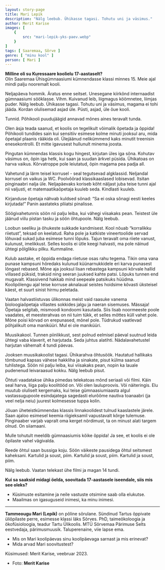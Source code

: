 ```yaml
---
layout: story-page
title: Mari Lepik
description: "Nälg leebub. Ühikasse tagasi. Tohutu uni ja väsimus."
author: Merit Karise
images: [
    {
        src: "mari-lepik-yks-paev.webp"
    }
]
tags: [ Saaremaa, Sõrve ]
genre: [ "minu kool" ]
person: [ Mari ]
---
```


<!-- # {{$doc.title}} -->

**Milline oli su Kuressaare koolielu 17-aastaselt?** \
Olin Saaremaa Ühisgümnaasiumi kümnendasse klassi minnes 15. Meie ajal mindi palju nooremalt kooli.

Neljapäeva hommik. Äratus enne seitset. Unesegane kiirkõnd internaadist gümnaasiumi sööklasse. Vihm. Kuivanud leib, liigmagus köömnetee, liimjas puder. Nälg leebub. Ühikasse tagasi. Tohutu uni ja väsimus, magama ei tohi jääda. Kordan olulisemad asjad üle. Püsti, asjad, üle õue kooli. 

Tunnid. Põhikooli puudujäägid annavad mõnes aines teravalt tunda. 

Olen äsja teada saanud, et koolis on tegelikult võimalik õpetada ja õppida! Põhikooli tundides sain kui sensitiiv esimese kolme minuti jooksul aru, mida õpetajal plaanis rääkida oli. Ülejäänud nelikümmend kaks minutit treenisin enesekontrolli. Et mitte igavusest hullunult minema joosta. 

Pingutan kümnendas klassis kogu hingest, kirjutan üles iga sõna. Kohutav väsimus on, õpin iga hetk, kui saan ja suudan ärkvel püsida. Ühikatoas on harva vaikus. Kõrvatroppe pole leiutatud, õpin magama pea padja all. 

Vahetund ja lärm teisel korrusel - seal tegutsevad algklassid. Neljandal korrusel on vaikus ja WC. Poolvõõrad klassikaaslased lobisevad. Itsitan pinginaabri nalja üle. Neljapäevaks koriseb kõht näljast juba teise tunni ajal nii valjusti, et matemaatikaõpetaja kuuleb seda. Kindlasti kuuleb. 

Kirjanduse õpetaja nähvab kuldsed sõnad: “Sa ei oska sõnagi eesti keeles kirjutada!” Panin aastateks pliiatsi pinalisse.

Söögivahetunnis söön nii palju leiba, kui vähegi viisakaks pean. Teistest üle jäänud viilu pistan tasku ja söön õhtupoole. Nälg leebub.

Loobun seeliku ja õhukeste sukkade kandmisest. Kool nõuab “korralikku riietust”, teksad on keelatud. Raha pole ja katkiste vineertoolide servad lõhuvad sukad juba esimese tunni lõpuks. Tajun teravalt oma riiete vanust, kulunust, imelikkust. Selles koolis ei ütle keegi halvasti, ma pole näinud ühtegi põlglikku pilku. Kummaline.

Kulub aastake, et õppida endaga riietuse osas rahu tegema. Tikin oma vana punase kampsuni hõredaks kulunud küünarnukkidele eri karva punasest lõngast rebased. Mõne aja jooksul lisan rebastega kampsuni kõrvale hallid villased püksid, traksid ning seeran juuksed kahte patsi. Lõpuks tunnen end mugavalt. Klassivend hakkab mind seepeale patsikuks hüüdma. Koolipõlengu ajal teise korruse aknalaual seistes hoidsime kõvasti üksteisel käest, et suurt sinist hirmu peletada.

Vaatan halvastiistuvas ülikonnas meist vaid raasuke vanema bioloogiaõpetaja villastes sokkides jalgu ja naeran sisemuses. Mässaja! Õpetaja selgitab, mismoodi kondoomi kasutada. Siis lisab noormeeste poole vaadates, et meesterahvas on nii tuim tükk, et selles mõttes küll vahet pole. Mõne poisi kõrvad on erepunased, mõnel pole. Tüdrukud vaatlevad põhjalikult oma maniküüri. Mul ei ole maniküüri. 

Muusikakool. Tunnen piinlikkust, sest polnud eelmisel päeval suutnud leida ühtegi vaba klaverit, et harjutada. Seda juhtus alatihti. Nädalavahetustel harjutan vähemalt 4 tundi päevas.

Jooksen muusikakoolist tagasi. Ühikarahva õhtusöök. Hautatud hallikaks tõmbunud kapsas vähese hakkliha ja sinakate, pisut külma saanud tuhlistega. Söön nii palju leiba, kui viisakaks pean, nopin ka lauale pudenenud leivaraasud kokku. Nälg leebub pisut.

Õhtuti vaadatakse ühika pimedas telekatoas mõnd seriaali või filmi. Käin seal harva, liiga palju koolitööd on. Või olen lauluproovis. Või näiteringis. Elu muutub oluliselt kergemaks, kui teise gümnaasiumiaasta algul vastassugupoole esindajatega sagedasti elurõõme nautiva toanaabri (ja veel nelja neiu) juurest kolmesesse tuppa kolin. 

Jõuan üheteistkümnendas klassis linnakoolidest tulnud kaaslastele järele. Saan ajaloo esimesel keemia riigieksamil vapustavalt kõrge tulemuse. Pinginaaber varjab vapralt oma kerget nördimust, ta on minust alati targem olnud. On siiamaani. 

Mulle tohutult meeldib gümnaasiumis kõike õppida! Ja see, et koolis ei ole õpilaste vahel vägivalda. 

Reede õhtul saan bussiga koju. Söön väikeste pausidega õhtul seitsmest kaheksani. Kartulid ja soust, piim. Kartulid ja soust, piim. Kartulid ja soust, piim. 

Nälg leebub. Vaatan telekast ühe filmi ja magan 14 tundi. 

**Kui sa saaksid midagi öelda, soovitada 17-aastasele iseendale, siis mis see oleks?**

- Küsimuste esitamine ja neile vastuste otsimine saab olla elukutse.
- Maailmas on igasuguseid inimesi, ka minu inimesi.

* * *

**Tammeougu Mari (Lepik)** on põline sõrulane. Sündinud Tartus õppivate üliõpilaste perre, esimesse klassi läks Sõrves. PhD, taimeökoloogia ja ökofüsioloogia, teadur Tartu Ülikoolis. MTÜ Sörvemaa Pärimuse Selts eestvedaja, pärimusmuusik. Taluperenaine, viie lapse ema.


<story-author :author="author"></story-author>

<details-wrapper summary="Mis mõtted tekkisid?">

- Mis on Mari koolipäevas sinu koolipäevaga sarnast ja mis erinevat?
- Mida arvad Mari soovitustest?

</details-wrapper>

<details-wrapper summary="Allikad" class="text-sm" icon="icon-park-outline:document-folder">

Küsimused: Merit Karise, veebruar 2023.
- Foto: **Merit Karise**

</details-wrapper>
